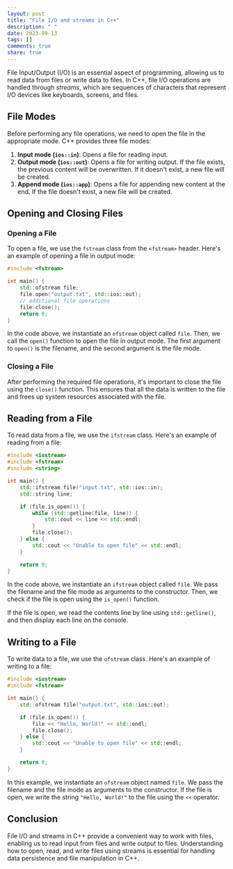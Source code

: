 ```yaml
---
layout: post
title: "File I/O and streams in C++"
description: " "
date: 2023-09-13
tags: []
comments: true
share: true
---
```


File Input/Output (I/O) is an essential aspect of programming, allowing us to read data from files or write data to files. In C++, file I/O operations are handled through *streams*, which are sequences of characters that represent I/O devices like keyboards, screens, and files.

## File Modes

Before performing any file operations, we need to open the file in the appropriate mode. C++ provides three file modes:

1. **Input mode (`ios::in`)**: Opens a file for reading input.
2. **Output mode (`ios::out`)**: Opens a file for writing output. If the file exists, the previous content will be overwritten. If it doesn't exist, a new file will be created.
3. **Append mode (`ios::app`)**: Opens a file for appending new content at the end. If the file doesn't exist, a new file will be created.

## Opening and Closing Files

### Opening a File

To open a file, we use the `fstream` class from the `<fstream>` header. Here's an example of opening a file in output mode:

```cpp
#include <fstream>

int main() {
    std::ofstream file;
    file.open("output.txt", std::ios::out);
    // additional file operations
    file.close();
    return 0;
}
```

In the code above, we instantiate an `ofstream` object called `file`. Then, we call the `open()` function to open the file in output mode. The first argument to `open()` is the filename, and the second argument is the file mode.

### Closing a File

After performing the required file operations, it's important to close the file using the `close()` function. This ensures that all the data is written to the file and frees up system resources associated with the file.

## Reading from a File

To read data from a file, we use the `ifstream` class. Here's an example of reading from a file:

```cpp
#include <iostream>
#include <fstream>
#include <string>

int main() {
    std::ifstream file("input.txt", std::ios::in);
    std::string line;

    if (file.is_open()) {
        while (std::getline(file, line)) {
            std::cout << line << std::endl;
        }
        file.close();
    } else {
        std::cout << "Unable to open file" << std::endl;
    }

    return 0;
}
```

In the code above, we instantiate an `ifstream` object called `file`. We pass the filename and the file mode as arguments to the constructor. Then, we check if the file is open using the `is_open()` function.

If the file is open, we read the contents line by line using `std::getline()`, and then display each line on the console.

## Writing to a File

To write data to a file, we use the `ofstream` class. Here's an example of writing to a file:

```cpp
#include <iostream>
#include <fstream>

int main() {
    std::ofstream file("output.txt", std::ios::out);

    if (file.is_open()) {
        file << "Hello, World!" << std::endl;
        file.close();
    } else {
        std::cout << "Unable to open file" << std::endl;
    }

    return 0;
}
```

In this example, we instantiate an `ofstream` object named `file`. We pass the filename and the file mode as arguments to the constructor. If the file is open, we write the string `"Hello, World!"` to the file using the `<<` operator.

## Conclusion

File I/O and streams in C++ provide a convenient way to work with files, enabling us to read input from files and write output to files. Understanding how to open, read, and write files using streams is essential for handling data persistence and file manipulation in C++.